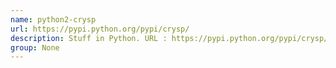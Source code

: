 ```yaml
---
name: python2-crysp
url: https://pypi.python.org/pypi/crysp/
description: Stuff in Python. URL : https://pypi.python.org/pypi/crysp/ Groups : None
group: None
---
```

